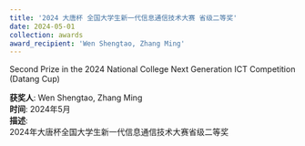 ```yaml
---
title: '2024 大唐杯 全国大学生新一代信息通信技术大赛 省级二等奖'  
date: 2024-05-01                             
collection: awards  
award_recipient: 'Wen Shengtao, Zhang Ming'               
---
```


Second Prize in the 2024 National College Next Generation ICT Competition (Datang Cup)

**获奖人**: Wen Shengtao, Zhang Ming  
**时间**: 2024年5月  
**描述**:  
2024年大唐杯全国大学生新一代信息通信技术大赛省级二等奖
